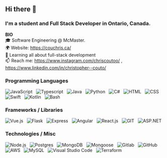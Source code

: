 ## Hi there 👋
### I'm a student and Full Stack Developer in Ontario, Canada.
**BIO**  
:mortar_board: Software Engineering @ McMaster.         
🌍 Website: https://couchris.ca/  
🌱 Learning all about full-stack development  
📫 Reach me: https://www.instagram.com/chriscoutoo/ , https://www.linkedin.com/in/christopher--couto/

### Programming Languages

<div>
<img src="https://img.shields.io/badge/JavaScript-F7DF1E.svg?style=for-the-badge&amp;logo=JavaScript&amp;logoColor=black" alt="JavaScript">
&nbsp;
<img src="https://img.shields.io/badge/TypeScript-007ACC?style=for-the-badge&logo=typescript&logoColor=white" alt="Typescript">
  &nbsp;
<img src="https://img.shields.io/badge/Java-007396.svg?style=for-the-badge&amp;logo=Java&amp;logoColor=white" alt="Java">
  &nbsp;
<img src="https://img.shields.io/badge/Python-3776AB?style=for-the-badge&logo=python&logoColor=white" alt="Python">
  &nbsp;
<img src="https://img.shields.io/badge/C%23-178600.svg?style=for-the-badge&amp;logo=C%23&amp;logoColor=white" alt="C#">
  &nbsp;
<img src="https://img.shields.io/badge/HTML-E34F26.svg?style=for-the-badge&amp;logo=HTML5&amp;logoColor=white" alt="HTML">
  &nbsp;
<img src="https://img.shields.io/badge/CSS-264DE4.svg?style=for-the-badge&amp;logo=CSS3&amp;logoColor=white" alt="CSS">
  &nbsp;
<img src="https://img.shields.io/badge/Swift-FFAC45.svg?style=for-the-badge&amp;logo=Swift&amp;logoColor=white" alt="Swift">
  &nbsp;
<img src="https://img.shields.io/badge/Kotlin-F18E33.svg?style=for-the-badge&amp;logo=Kotlin&amp;logoColor=white" alt="Kotlin">
  &nbsp;
 <img src="https://img.shields.io/badge/Bash-89E051.svg?style=for-the-badge&amp;logo=GNU+Bash&amp;logoColor=white" alt="Bash">
  
</div>

### Frameworks / Libraries

<div>
<img src="https://img.shields.io/badge/Vue.js-41B883.svg?style=for-the-badge&amp;logo=Vue.js&amp;logoColor=white" alt="Vue.js">
  &nbsp;
<img src="https://img.shields.io/badge/Flask-000000?style=for-the-badge&logo=flask&logoColor=white" alt="Flask">
  &nbsp;
<img src="https://img.shields.io/badge/Express.js-23404d59.svg?style=for-the-badge&amp;logo=Express&amp;logoColor=white" alt="Express">
  &nbsp;
<img src="https://img.shields.io/badge/Angular-DD0031.svg?style=for-the-badge&amp;logo=Angular&amp;logoColor=white" alt="Angular">
  &nbsp;
<img src="https://img.shields.io/badge/React.js-61DAFB.svg?style=for-the-badge&amp;logo=React&amp;logoColor=white" alt="React.js">
  &nbsp;
<img src="https://img.shields.io/badge/git-%23F05033.svg?style=for-the-badge&logo=git&logoColor=white" alt="GIT">
  &nbsp;
<img src="https://img.shields.io/badge/ASP.NET-3B7DDA.svg?style=for-the-badge&amp;logo=ASP.NET&amp;logoColor=white" alt="ASP.NET">
</div>

### Technologies / Misc

<div>
<img src="https://img.shields.io/badge/Node.js-339933.svg?style=for-the-badge&amp;logo=Node.js&amp;logoColor=white" alt="Node.js">
  &nbsp;
<img src="https://img.shields.io/badge/PostgreSQL-316192?style=for-the-badge&logo=postgresql&logoColor=white" alt="Postgres">
  &nbsp;
<img src="https://img.shields.io/badge/MongoDB-47A248.svg?style=for-the-badge&amp;logo=MongoDB&amp;logoColor=white" alt="MongoDB">
  &nbsp;
<img src="https://img.shields.io/badge/Mongoose-384954.svg?style=for-the-badge&amp;logo=Mongoose&amp;logoColor=white" alt="Mongoose">
  &nbsp;
<img src="https://img.shields.io/badge/GitLab-f2350b?style=for-the-badge&logo=gitlab&logoColor=white" alt="Gitlab">
&nbsp;
<img src="https://img.shields.io/badge/GitHub-181717.svg?style=for-the-badge&amp;logo=GitHub&amp;logoColor=white" alt="GitHub">
  &nbsp;
<img src="https://img.shields.io/badge/Amazon_AWS-FF9900?style=for-the-badge&logo=amazonaws&logoColor=white" alt="AWS">
  &nbsp;
<img src="https://img.shields.io/badge/MySQL-4479A1.svg?style=for-the-badge&amp;logo=MySQL&amp;logoColor=white" alt="MySQL">
  &nbsp;
<img src="https://img.shields.io/badge/Visual%20Studio%20Code-007ACC.svg?style=for-the-badge&amp;logo=Visual+Studio+Code&amp;logoColor=white" alt="Visual Studio Code">
  &nbsp;
<img src="https://img.shields.io/badge/Terraform-4EAF49.svg?style=for-the-badge&amp;logo=Terraform&amp;logoColor=white" alt="Terraform">
</div>


